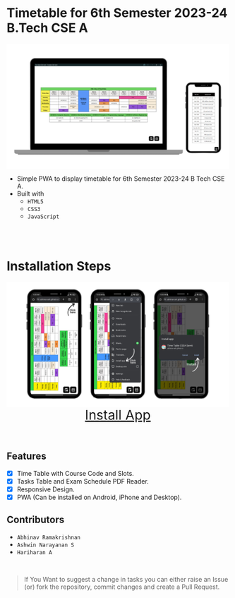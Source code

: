 # Timetable for 6th Semester 2023-24 B.Tech CSE A

<img align="center" src="./Assets/img.png"/>

- Simple PWA to display timetable for 6th Semester 2023-24 B Tech CSE A.
- Built with
    - `HTML5`
    - `CSS3`
    - `JavaScript`

<br>
<br>

# Installation Steps

<img align="center" src="./Assets/installation_steps.png"/>
<br>

<div align="center" style="font-size:30px" >
    <a href="https://abhinav-ark.github.io/timetable_csea/">Install App</a>
</div>

<br>
<br>




## Features

- [x] Time Table with Course Code and Slots.
- [x] Tasks Table and Exam Schedule PDF Reader.
- [x] Responsive Design.
- [x] PWA (Can be installed on Android, iPhone and Desktop).

## Contributors

- `Abhinav Ramakrishnan`
- `Ashwin Narayanan S`
- `Hariharan A`

<br>

> If You Want to suggest a change in tasks you can either raise an Issue (or) fork the repository, commit changes and create a Pull Request.

